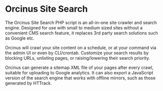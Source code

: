# Orcinus Site Search

The Orcinus Site Search PHP script is an all-in-one site crawler and search engine. Designed for use with small to medium sized sites without a convenient CMS search feature, it replaces 3rd party search solutions such as Google etc.

Orcinus will crawl your site content on a schedule, or at your command via the admin UI or even by CLI/crontab. Customize your search results by blocking URLs, unlisting pages, or raising/lowering their search priority.

Orcinus can generate a sitemap XML file of your pages after every crawl, suitable for uploading to Google analytics. It can also export a JavaScript version of the search engine that works with offline mirrors, such as those generated by HTTrack.
